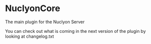 # NuclyonCore
The main plugin for the Nuclyon Server

You can check out what is coming in the next version of the plugin by looking at changelog.txt
